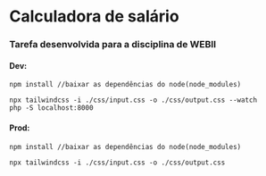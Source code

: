 # Calculadora de salário

### Tarefa desenvolvida para a disciplina de WEBII

#### Dev:
```
npm install //baixar as dependências do node(node_modules)

npx tailwindcss -i ./css/input.css -o ./css/output.css --watch
php -S localhost:8000
```

#### Prod:
```
npm install //baixar as dependências do node(node_modules)

npx tailwindcss -i ./css/input.css -o ./css/output.css
```